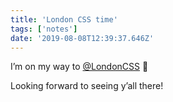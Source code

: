 ```yaml
---
title: 'London CSS time'
tags: ['notes'] 
date: '2019-08-08T12:39:37.646Z'
---
```

I’m on my way to [@LondonCSS](//twitter.com/LondonCSS) 🚗

Looking forward to seeing y’all there!  